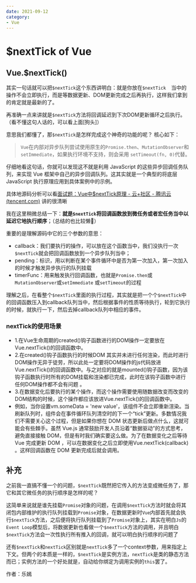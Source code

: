 ```yaml
---
date: 2021-09-12
category:
- Vue
---
```

# $nextTick of Vue
## Vue.$nextTick()

其实一句话就可以把`$nextTick`这个东西讲明白：就是你放在`$nextTick  `当中的操作不会立即执行，而是等数据更新、DOM更新完成之后再执行，这样我们拿到的肯定就是最新的了。

再准确一点来讲就是`$nextTick`方法将回调延迟到下次DOM更新循环之后执行。（看不懂这句人话的，可以看上面[狗头]）

意思我们都懂了，那`$nextTick`是怎样完成这个神奇的功能的呢？ 核心如下：

> `Vue`在内部对异步队列尝试使用原生的`Promise.then`、`MutationObserver`和`setImmediate`，如果执行环境不支持，则会采用 `setTimeout(fn, 0)`代替。

仔细地看这句话，你就可以发现这不就是利用 JavaScript 的这些异步回调任务队列，来实现 Vue 框架中自己的异步回调队列。这其实就是一个典型的将底层 JavaScript 执行原理应用到具体案例中的示例。

具体地源码分析可以看[面试题：Vue中$nextTick原理 - 云+社区 - 腾讯云 (tencent.com)](https://link.juejin.cn?target=https%3A%2F%2Fcloud.tencent.com%2Fdeveloper%2Farticle%2F1633546)  讲的很清晰

我在这里稍微总结一下：**就是`$nextTick`将回调函数放到微任务或者宏任务当中以延迟它地执行顺序**；（总结的也比较懒👶）

重要的是理解源码中它的三个参数的意思：

- callback：我们要执行的操作，可以放在这个函数当中，我们没执行一次`$nextTick`就会把回调函数放到一个异步队列当中；
- pending：标识，用以判断在某个事件循环中是否为第一次加入，第一次加入的时候才触发异步执行的队列挂载
- timerFunc：用来触发执行回调函数，也就是`Promise.then`或`MutationObserver`或`setImmediate` 或`setTimeout`的过程

理解之后，在看整个`$nextTick`里面的执行过程，其实就是把一个个`$nextTick`中的回调函数压入到callback队列当中，然后根据事件的性质等待执行，轮到它执行的时候，就执行一下，然后去掉callback队列中相应的事件。

### nextTick的使用场景

- 1.在Vue生命周期的created()钩子函数进行的DOM操作一定要放在Vue.nextTick()的回调函数中。
- 2.在created()钩子函数执行的时候DOM 其实并未进行任何渲染，而此时进行DOM操作无异于徒劳，所以此处一定要将DOM操作的js代码放进Vue.nextTick()的回调函数中。与之对应的就是mounted()钩子函数，因为该钩子函数执行时所有的DOM挂载和渲染都已完成，此时在该钩子函数中进行任何DOM操作都不会有问题 。
- 3.在数据变化后要执行的某个操作，而这个操作需要使用随数据改变而改变的DOM结构的时候，这个操作都应该放进Vue.nextTick()的回调函数中。
- 例如，当你设置vm.someData = 'new value'，该组件不会立即重新渲染。当刷新队列时，组件会在事件循环队列清空时的下一个“tick”更新。多数情况我们不需要关心这个过程，但是如果你想在 DOM 状态更新后做点什么，这就可能会有些棘手。虽然 Vue.js 通常鼓励开发人员沿着“数据驱动”的方式思考，避免直接接触 DOM，但是有时我们确实要这么做。为了在数据变化之后等待 Vue 完成更新 DOM ，可以在数据变化之后立即使用Vue.nextTick(callback) 。这样回调函数在 DOM 更新完成后就会调用。

## 补充

之前我一直搞不懂一个的问题，`$nextTick`既然把它传入的方法变成微任务了，那它和其它微任务的执行顺序是怎样的呢？

这简单来说就是谁先挂载`Promise`对象的问题，在调用`$nextTick`方法时就会将其闭包内部维护的执行队列挂载到`Promise`对象，在数据更新时`Vue`内部首先就会执行`$nextTick`方法，之后便将执行队列挂载到了`Promise`对象上，其实在明白`Js`的`Event Loop`模型后，将数据更新也看做一个`$nextTick`方法的调用，并且明白`$nextTick`方法会一次性执行所有推入的回调，就可以明白执行顺序的问题了

还有`$nextTick`和`nextTick`区别就是`nextTick`多了一个context参数，用来指定上下文。但两个的本质是一样的，`$nextTick`是实例方法，`nextTick`是类的静态方法而已；实例方法的一个好处就是，自动给你绑定为调用实例的`this`罢了。


作者：乐嫣
